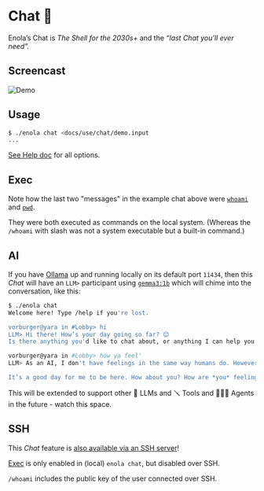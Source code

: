 <!--
    SPDX-License-Identifier: Apache-2.0

    Copyright 2025 The Enola <https://enola.dev> Authors

    Licensed under the Apache License, Version 2.0 (the "License");
    you may not use this file except in compliance with the License.
    You may obtain a copy of the License at

        https://www.apache.org/licenses/LICENSE-2.0

    Unless required by applicable law or agreed to in writing, software
    distributed under the License is distributed on an "AS IS" BASIS,
    WITHOUT WARRANTIES OR CONDITIONS OF ANY KIND, either express or implied.
    See the License for the specific language governing permissions and
    limitations under the License.
-->

# Chat 💬

Enola’s Chat is _The Shell for the 2030s+_ and the _“last Chat you'll ever need”._

## Screencast

![Demo](script.svg)

## Usage

```bash cd ../.././..
$ ./enola chat <docs/use/chat/demo.input
...
```

[See Help doc](../help/index.md#chat) for all options.

## Exec

Note how the last two "messages" in the example chat above were [`whoami`](https://en.wikipedia.org/wiki/Whoami) and [`pwd`](https://en.wikipedia.org/wiki/Pwd).

They were both executed as commands on the local system. (Whereas the `/whoami` with slash was not a system executable but a built-in command.)

## AI

If you have [Ollama](https://ollama.com/) up and running locally on its default port `11434`, then this _Chat_ will have an `LLM>` participant using [`gemma3:1b`](https://ai.google.dev/gemma) which will chime into the conversation, like this:

```sh
$ ./enola chat
Welcome here! Type /help if you're lost.

vorburger@yara in #Lobby> hi
LLM> Hi there! How’s your day going so far? 😊
Is there anything you'd like to chat about, or anything I can help you with today?

vorburger@yara in #Lobby> how ya feel'
LLM> As an AI, I don't have feelings in the same way humans do. However, I can say that I’m functioning well and ready to assist you! 😊

It’s a good day for me to be here. How about you? How are *you* feeling today?
```

This will be extended to support other 🔮 LLMs and 🪛 Tools and 🕵🏾‍♀️ Agents in the future - watch this space.

## SSH

This _Chat_ feature is [also available via an SSH server](../server/index.md#ssh)!

[Exec](#exec) is only enabled in (local) `enola chat`, but disabled over SSH.

`/whoami` includes the public key of the user connected over SSH.
